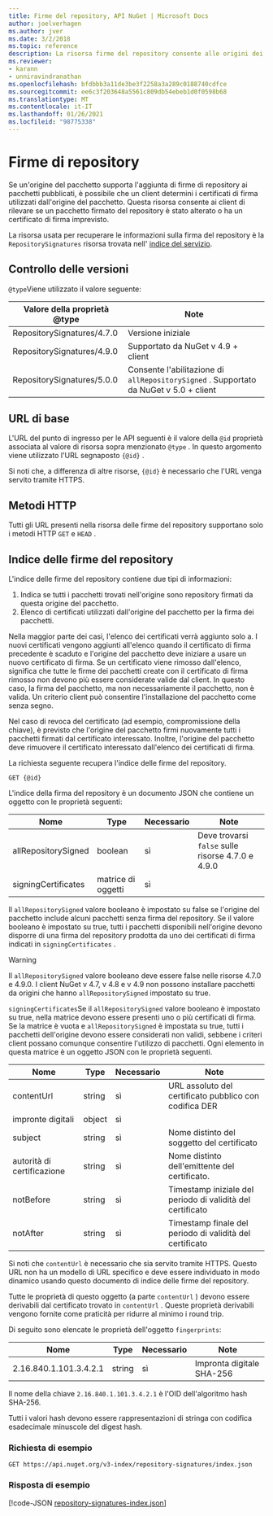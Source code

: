 ```yaml
---
title: Firme del repository, API NuGet | Microsoft Docs
author: joelverhagen
ms.author: jver
ms.date: 3/2/2018
ms.topic: reference
description: La risorsa firme del repository consente alle origini dei pacchetti client di annunciare le funzionalità di firma del repository.
ms.reviewer:
- karann
- unniravindranathan
ms.openlocfilehash: bfdbbb3a11de3be3f2258a3a289c0188740cdfce
ms.sourcegitcommit: ee6c3f203648a5561c809db54ebeb1d0f0598b68
ms.translationtype: MT
ms.contentlocale: it-IT
ms.lasthandoff: 01/26/2021
ms.locfileid: "98775338"
---
```

# <a name="repository-signatures"></a>Firme di repository

Se un'origine del pacchetto supporta l'aggiunta di firme di repository ai pacchetti pubblicati, è possibile che un client determini i certificati di firma utilizzati dall'origine del pacchetto. Questa risorsa consente ai client di rilevare se un pacchetto firmato del repository è stato alterato o ha un certificato di firma imprevisto.

La risorsa usata per recuperare le informazioni sulla firma del repository è la `RepositorySignatures` risorsa trovata nell' [indice del servizio](service-index.md).

## <a name="versioning"></a>Controllo delle versioni

`@type`Viene utilizzato il valore seguente:

Valore della proprietà @type                | Note
-------------------------- | -----
RepositorySignatures/4.7.0 | Versione iniziale
RepositorySignatures/4.9.0 | Supportato da NuGet v 4.9 + client
RepositorySignatures/5.0.0 | Consente l'abilitazione di `allRepositorySigned` . Supportato da NuGet v 5.0 + client

## <a name="base-url"></a>URL di base

L'URL del punto di ingresso per le API seguenti è il valore della `@id` proprietà associata al valore di risorsa sopra menzionato `@type` . In questo argomento viene utilizzato l'URL segnaposto `{@id}` .

Si noti che, a differenza di altre risorse, `{@id}` è necessario che l'URL venga servito tramite HTTPS.

## <a name="http-methods"></a>Metodi HTTP

Tutti gli URL presenti nella risorsa delle firme del repository supportano solo i metodi HTTP `GET` e `HEAD` .

## <a name="repository-signatures-index"></a>Indice delle firme del repository

L'indice delle firme del repository contiene due tipi di informazioni:

1. Indica se tutti i pacchetti trovati nell'origine sono repository firmati da questa origine del pacchetto.
1. Elenco di certificati utilizzati dall'origine del pacchetto per la firma dei pacchetti.

Nella maggior parte dei casi, l'elenco dei certificati verrà aggiunto solo a. I nuovi certificati vengono aggiunti all'elenco quando il certificato di firma precedente è scaduto e l'origine del pacchetto deve iniziare a usare un nuovo certificato di firma. Se un certificato viene rimosso dall'elenco, significa che tutte le firme dei pacchetti create con il certificato di firma rimosso non devono più essere considerate valide dal client. In questo caso, la firma del pacchetto, ma non necessariamente il pacchetto, non è valida. Un criterio client può consentire l'installazione del pacchetto come senza segno.

Nel caso di revoca del certificato (ad esempio, compromissione della chiave), è previsto che l'origine del pacchetto firmi nuovamente tutti i pacchetti firmati dal certificato interessato. Inoltre, l'origine del pacchetto deve rimuovere il certificato interessato dall'elenco dei certificati di firma.

La richiesta seguente recupera l'indice delle firme del repository.

```
GET {@id}
```

L'indice della firma del repository è un documento JSON che contiene un oggetto con le proprietà seguenti:

Nome                | Type             | Necessario | Note
------------------- | ---------------- | -------- | -----
allRepositorySigned | boolean          | sì      | Deve trovarsi `false` sulle risorse 4.7.0 e 4.9.0
signingCertificates | matrice di oggetti | sì      | 

Il `allRepositorySigned` valore booleano è impostato su false se l'origine del pacchetto include alcuni pacchetti senza firma del repository. Se il valore booleano è impostato su true, tutti i pacchetti disponibili nell'origine devono disporre di una firma del repository prodotta da uno dei certificati di firma indicati in `signingCertificates` .

> [!Warning]
> Il `allRepositorySigned` valore booleano deve essere false nelle risorse 4.7.0 e 4.9.0. I client NuGet v 4.7, v 4.8 e v 4.9 non possono installare pacchetti da origini che hanno `allRepositorySigned` impostato su true.

`signingCertificates`Se il `allRepositorySigned` valore booleano è impostato su true, nella matrice devono essere presenti uno o più certificati di firma. Se la matrice è vuota e `allRepositorySigned` è impostata su true, tutti i pacchetti dell'origine devono essere considerati non validi, sebbene i criteri client possano comunque consentire l'utilizzo di pacchetti. Ogni elemento in questa matrice è un oggetto JSON con le proprietà seguenti.

Nome         | Type   | Necessario | Note
------------ | ------ | -------- | -----
contentUrl   | string | sì      | URL assoluto del certificato pubblico con codifica DER
impronte digitali | object | sì      |
subject      | string | sì      | Nome distinto del soggetto del certificato
autorità di certificazione       | string | sì      | Nome distinto dell'emittente del certificato.
notBefore    | string | sì      | Timestamp iniziale del periodo di validità del certificato
notAfter     | string | sì      | Timestamp finale del periodo di validità del certificato

Si noti che `contentUrl` è necessario che sia servito tramite HTTPS. Questo URL non ha un modello di URL specifico e deve essere individuato in modo dinamico usando questo documento di indice delle firme del repository. 

Tutte le proprietà di questo oggetto (a parte `contentUrl` ) devono essere derivabili dal certificato trovato in `contentUrl` .
Queste proprietà derivabili vengono fornite come praticità per ridurre al minimo i round trip.

Di seguito sono elencate le proprietà dell'oggetto `fingerprints`:

Nome                   | Type   | Necessario | Note
---------------------- | ------ | -------- | -----
2.16.840.1.101.3.4.2.1 | string | sì      | Impronta digitale SHA-256

Il nome della chiave `2.16.840.1.101.3.4.2.1` è l'OID dell'algoritmo hash SHA-256.

Tutti i valori hash devono essere rappresentazioni di stringa con codifica esadecimale minuscole del digest hash.

### <a name="sample-request"></a>Richiesta di esempio

```
GET https://api.nuget.org/v3-index/repository-signatures/index.json
```

### <a name="sample-response"></a>Risposta di esempio

[!code-JSON [repository-signatures-index.json](./_data/repository-signatures-index.json)]

